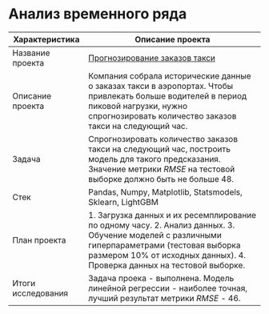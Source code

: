 
# Анализ временного ряда


| Характеристика       | Описание проекта                |
| ------------- |------------------|
| Название проекта    |[Прогнозирование заказов такси](https://github.com/HappyDari/Time-series/blob/main/%D0%9F%D1%80%D0%BE%D0%B3%D0%BD%D0%BE%D0%B7%D0%B8%D1%80%D0%BE%D0%B2%D0%B0%D0%BD%D0%B8%D0%B5%20%D0%B7%D0%B0%D0%BA%D0%B0%D0%B7%D0%BE%D0%B2%20%D1%82%D0%B0%D0%BA%D1%81%D0%B8.ipynb)|
| Описание проекта    | Компания собрала исторические данные о заказах такси в аэропортах. Чтобы привлекать больше водителей в период пиковой нагрузки, нужно спрогнозировать количество заказов такси на следующий час.|
| Задача  | Спрогнозировать количество заказов такси на следующий час, построить модель для такого предсказания. Значение метрики *RMSE* на тестовой выборке должно быть не больше 48. |
| Стек  | Pandas, Numpy, Matplotlib, Statsmodels, Sklearn, LightGBM |
| План проекта  | 1. Загрузка данных и их ресемплирование по одному часу. 2. Анализ данных. 3. Обучение моделей с различными гиперпараметрами (тестовая выборка размером 10% от исходных данных). 4. Проверка данных на тестовой выборке. |
| Итоги исследования  | Задача проека - выполнена. Модель линейной регрессии - наиболее точная, лучший результат метрики *RMSE* - 46.|
